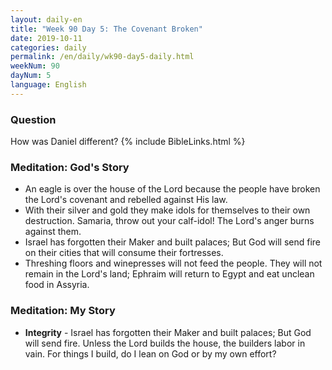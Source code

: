 ```yaml
---
layout: daily-en
title: "Week 90 Day 5: The Covenant Broken"
date: 2019-10-11 
categories: daily
permalink: /en/daily/wk90-day5-daily.html
weekNum: 90
dayNum: 5
language: English
---
```

### Question     
How was Daniel different? 
{% include BibleLinks.html %} 
### Meditation: God's Story   
+ An eagle is over the house of the Lord because the people have broken the Lord's covenant and rebelled against His law. 
+ With their silver and gold they make idols for themselves to their own destruction. Samaria, throw out your calf-idol! The Lord's anger burns against them. 
+ Israel has forgotten their Maker and built palaces; But God will send fire on their cities that will consume their fortresses. 
+ Threshing floors and winepresses will not feed the people. They will not remain in the Lord's land; Ephraim will return to Egypt and eat unclean food in Assyria. 
### Meditation: My Story   
+ **Integrity** - Israel has forgotten their Maker and built palaces; But God will send fire. Unless the Lord builds the house, the builders labor in vain. For things I build, do I lean on God or by my own effort? 
